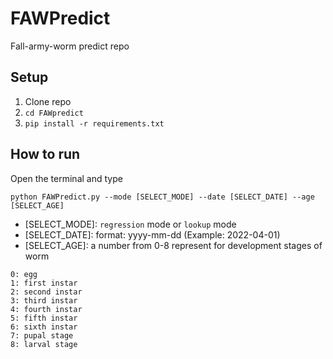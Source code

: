 # FAWPredict

Fall-army-worm predict repo

## Setup

1. Clone repo
2. `cd FAWpredict`
3. `pip install -r requirements.txt`

## How to run

Open the terminal and type
  
    python FAWPredict.py --mode [SELECT_MODE] --date [SELECT_DATE] --age [SELECT_AGE]
    
- [SELECT_MODE]: `regression` mode or `lookup` mode
- [SELECT_DATE]: format: yyyy-mm-dd (Example: 2022-04-01)
- [SELECT_AGE]: a number from 0-8 represent for development stages of worm
```   
0: egg
1: first instar
2: second instar
3: third instar
4: fourth instar
5: fifth instar
6: sixth instar
7: pupal stage
8: larval stage
```
